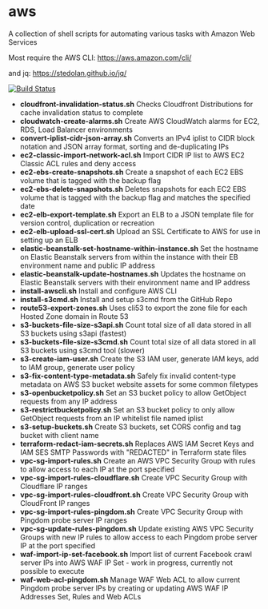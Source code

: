 aws
=======

A collection of shell scripts for automating various tasks with Amazon Web Services

Most require the AWS CLI: https://aws.amazon.com/cli/

and jq: https://stedolan.github.io/jq/

[![Build Status](https://travis-ci.org/swoodford/aws.svg?branch=master)](https://travis-ci.org/swoodford/aws)

- **cloudfront-invalidation-status.sh** Checks Cloudfront Distributions for cache invalidation status to complete
- **cloudwatch-create-alarms.sh** Create AWS CloudWatch alarms for EC2, RDS, Load Balancer environments
- **convert-iplist-cidr-json-array.sh** Converts an IPv4 iplist to CIDR block notation and JSON array format, sorting and de-duplicating IPs
- **ec2-classic-import-network-acl.sh** Import CIDR IP list to AWS EC2 Classic ACL rules and deny access
- **ec2-ebs-create-snapshots.sh** Create a snapshot of each EC2 EBS volume that is tagged with the backup flag
- **ec2-ebs-delete-snapshots.sh** Deletes snapshots for each EC2 EBS volume that is tagged with the backup flag and matches the specified date
- **ec2-elb-export-template.sh** Export an ELB to a JSON template file for version control, duplication or recreation
- **ec2-elb-upload-ssl-cert.sh** Upload an SSL Certificate to AWS for use in setting up an ELB
- **elastic-beanstalk-set-hostname-within-instance.sh** Set the hostname on Elastic Beanstalk servers from within the instance with their EB environment name and public IP address
- **elastic-beanstalk-update-hostnames.sh** Updates the hostname on Elastic Beanstalk servers with their environment name and IP address
- **install-awscli.sh** Install and configure AWS CLI
- **install-s3cmd.sh** Install and setup s3cmd from the GitHub Repo
- **route53-export-zones.sh** Uses cli53 to export the zone file for each Hosted Zone domain in Route 53
- **s3-buckets-file-size-s3api.sh** Count total size of all data stored in all S3 buckets using s3api (fastest)
- **s3-buckets-file-size-s3cmd.sh** Count total size of all data stored in all S3 buckets using s3cmd tool (slower)
- **s3-create-iam-user.sh** Create the S3 IAM user, generate IAM keys, add to IAM group, generate user policy
- **s3-fix-content-type-metadata.sh** Safely fix invalid content-type metadata on AWS S3 bucket website assets for some common filetypes
- **s3-openbucketpolicy.sh** Set an S3 bucket policy to allow GetObject requests from any IP address
- **s3-restrictbucketpolicy.sh** Set an S3 bucket policy to only allow GetObject requests from an IP whitelist file named iplist
- **s3-setup-buckets.sh** Create S3 buckets, set CORS config and tag bucket with client name
- **terraform-redact-iam-secrets.sh** Replaces AWS IAM Secret Keys and IAM SES SMTP Passwords with "REDACTED" in Terraform state files
- **vpc-sg-import-rules.sh** Create an AWS VPC Security Group with rules to allow access to each IP at the port specified
- **vpc-sg-import-rules-cloudflare.sh** Create VPC Security Group with Cloudflare IP ranges
- **vpc-sg-import-rules-cloudfront.sh** Create VPC Security Group with CloudFront IP ranges
- **vpc-sg-import-rules-pingdom.sh** Create VPC Security Group with Pingdom probe server IP ranges
- **vpc-sg-update-rules-pingdom.sh** Update existing AWS VPC Security Groups with new IP rules to allow access to each Pingdom probe server IP at the port specified
- **waf-import-ip-set-facebook.sh** Import list of current Facebook crawl server IPs into AWS WAF IP Set - work in progress, currently not possible to execute
- **waf-web-acl-pingdom.sh** Manage WAF Web ACL to allow current Pingdom probe server IPs by creating or updating AWS WAF IP Addresses Set, Rules and Web ACLs
